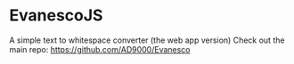 # EvanescoJS
A simple text to whitespace converter (the web app version)
Check out the main repo: https://github.com/AD9000/Evanesco
